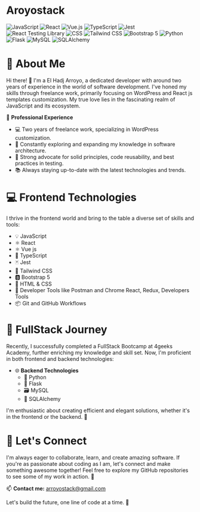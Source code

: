 # Aroyostack
![JavaScript](https://img.shields.io/badge/JavaScript-ES6-yellow?style=for-the-badge&logo=javascript)
![React](https://img.shields.io/badge/React-16.13.1-blue?style=for-the-badge&logo=react)
![Vue.js](https://img.shields.io/badge/Vue.js-3.0.0-green?style=for-the-badge&logo=vue.js)
![TypeScript](https://img.shields.io/badge/TypeScript-4.0.5-blue?style=for-the-badge&logo=typescript)
![Jest](https://img.shields.io/badge/Jest-27.3.1-red?style=for-the-badge&logo=jest)
![React Testing Library](https://img.shields.io/badge/React%20Testing%20Library-12.0.2-blue?style=for-the-badge&logo=react)
![CSS](https://img.shields.io/badge/CSS3-#1572B6?style=for-the-badge&logo=css3)
![Tailwind CSS](https://img.shields.io/badge/Tailwind%20CSS-2.2.15-blue?style=for-the-badge&logo=tailwind-css)
![Bootstrap 5](https://img.shields.io/badge/Bootstrap%205-5.5.1-purple?style=for-the-badge&logo=bootstrap)
![Python](https://img.shields.io/badge/Python-3.9.2-blue?style=for-the-badge&logo=python)
![Flask](https://img.shields.io/badge/Flask-2.1.0-green?style=for-the-badge&logo=flask)
![MySQL](https://img.shields.io/badge/MySQL-8.0.25-blue?style=for-the-badge&logo=mysql)
![SQLAlchemy](https://img.shields.io/badge/SQLAlchemy-1.4.23-green?style=for-the-badge&logo=python)

# **👋 About Me**

Hi there! 👋 I'm a El Hadj Arroyo, a dedicated developer with around two years of experience in the world of software development. I've honed my skills through freelance work, primarily focusing on WordPress and React js templates customization. My true love lies in the fascinating realm of JavaScript and its ecosystem.

💼 **Professional Experience**

- 💻 Two years of freelance work, specializing in WordPress customization.
- 🚀 Constantly exploring and expanding my knowledge in software architecture.
- 🧪 Strong advocate for solid principles, code reusability, and best practices in testing.
- 📚 Always staying up-to-date with the latest technologies and trends.

# **💻 Frontend Technologies**

I thrive in the frontend world and bring to the table a diverse set of skills and tools:

- 💡 JavaScript
- ⚛️ React
- ⚛️ Vue js
- 📘 TypeScript
- 🃏 Jest
- 🌈 Tailwind CSS
- 🅱️ Bootstrap 5
- 🎨 HTML & CSS
- 🧰 Developer Tools like Postman and Chrome React, Redux, Developers Tools
- 📦 Git and GitHub Workflows

# **🚀 FullStack Journey**

Recently, I successfully completed a FullStack Bootcamp at 4geeks Academy, further enriching my knowledge and skill set. Now, I'm proficient in both frontend and backend technologies:

- 🌐 **Backend Technologies**
    - 🐍 Python
    - 🌿 Flask
    - 🗃️ MySQL
    - 💼 SQLAlchemy

I'm enthusiastic about creating efficient and elegant solutions, whether it's in the frontend or the backend. 🌟

# **🌟 Let's Connect**

I'm always eager to collaborate, learn, and create amazing software. If you're as passionate about coding as I am, let's connect and make something awesome together! Feel free to explore my GitHub repositories to see some of my work in action. 🚀

📫 **Contact me:** [a](mailto:YourEmail@example.com)rroyostack@gmail.com

Let's build the future, one line of code at a time. 🌠
